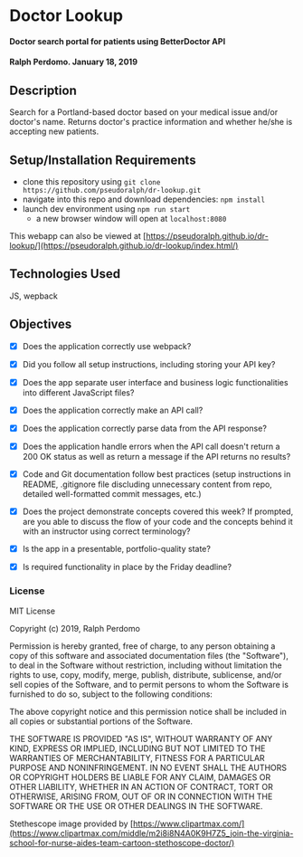 # Doctor Lookup

#### Doctor search portal for patients using BetterDoctor API

#### Ralph Perdomo. January 18, 2019

## Description

Search for a Portland-based doctor based on your medical issue and/or doctor's name. Returns doctor's practice information and whether he/she is accepting new patients.

## Setup/Installation Requirements

* clone this repository using `git clone https://github.com/pseudoralph/dr-lookup.git`
* navigate into this repo and download dependencies: `npm install`
* launch dev environment using `npm run start`
  * a new browser window will open at `localhost:8080`

This webapp can also be viewed at [https://pseudoralph.github.io/dr-lookup/](https://pseudoralph.github.io/dr-lookup/index.html/)

## Technologies Used

JS, wepback

## Objectives

- [x] Does the application correctly use webpack?

- [x] Did you follow all setup instructions, including storing your API key?

- [x] Does the app separate user interface and business logic functionalities into different JavaScript files?

- [x] Does the application correctly make an API call?

- [x] Does the application correctly parse data from the API response?

- [x] Does the application handle errors when the API call doesn't return a 200 OK status as well as return a message if the API returns no results?

- [x] Code and Git documentation follow best practices (setup instructions in README, .gitignore file discluding unnecessary content from repo, detailed well-formatted commit messages, etc.)

- [x] Does the project demonstrate concepts covered this week? If prompted, are you able to discuss the flow of your code and the concepts behind it with an instructor using correct terminology?

- [x] Is the app in a presentable, portfolio-quality state?

- [x] Is required functionality in place by the Friday deadline?

### License

MIT License

Copyright (c) 2019, Ralph Perdomo

Permission is hereby granted, free of charge, to any person obtaining a copy
of this software and associated documentation files (the "Software"), to deal
in the Software without restriction, including without limitation the rights
to use, copy, modify, merge, publish, distribute, sublicense, and/or sell
copies of the Software, and to permit persons to whom the Software is
furnished to do so, subject to the following conditions:

The above copyright notice and this permission notice shall be included in all
copies or substantial portions of the Software.

THE SOFTWARE IS PROVIDED "AS IS", WITHOUT WARRANTY OF ANY KIND, EXPRESS OR
IMPLIED, INCLUDING BUT NOT LIMITED TO THE WARRANTIES OF MERCHANTABILITY,
FITNESS FOR A PARTICULAR PURPOSE AND NONINFRINGEMENT. IN NO EVENT SHALL THE
AUTHORS OR COPYRIGHT HOLDERS BE LIABLE FOR ANY CLAIM, DAMAGES OR OTHER
LIABILITY, WHETHER IN AN ACTION OF CONTRACT, TORT OR OTHERWISE, ARISING FROM,
OUT OF OR IN CONNECTION WITH THE SOFTWARE OR THE USE OR OTHER DEALINGS IN THE
SOFTWARE.

Stethescope image provided by [https://www.clipartmax.com/](https://www.clipartmax.com/middle/m2i8i8N4A0K9H7Z5_join-the-virginia-school-for-nurse-aides-team-cartoon-stethoscope-doctor/)